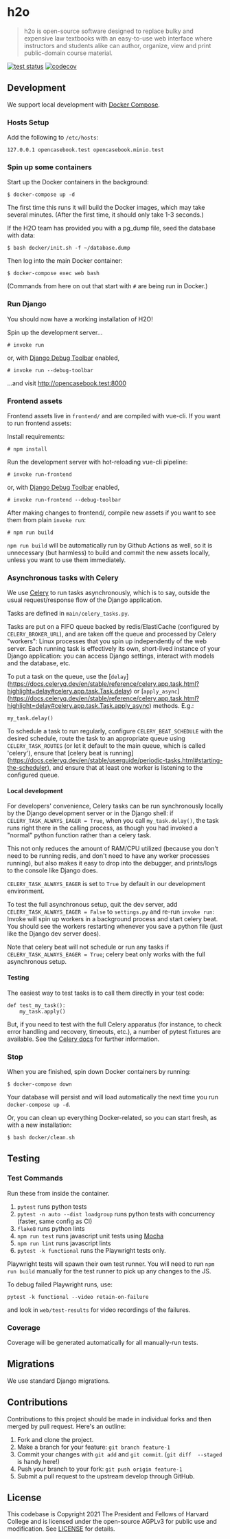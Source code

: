 # h2o

> h2o is open-source software designed to replace bulky and expensive law textbooks with an easy-to-use web interface
>where instructors and students alike can author, organize, view and print public-domain course material.


[![test status](https://github.com/harvard-lil/h2o/actions/workflows/tests.yml/badge.svg)](https://github.com/harvard-lil/h2o/actions)
[![codecov](https://codecov.io/gh/harvard-lil/h2o/branch/develop/graph/badge.svg)](https://codecov.io/gh/harvard-lil/h2o)

## Development

We support local development with [Docker Compose](https://docs.docker.com/compose/).

### Hosts Setup

Add the following to `/etc/hosts`:

    127.0.0.1 opencasebook.test opencasebook.minio.test

### Spin up some containers

Start up the Docker containers in the background:

    $ docker-compose up -d

The first time this runs it will build the Docker images, which
may take several minutes. (After the first time, it should only take
1-3 seconds.)

If the H2O team has provided you with a pg_dump file, seed the database with data:

    $ bash docker/init.sh -f ~/database.dump

Then log into the main Docker container:

    $ docker-compose exec web bash

(Commands from here on out that start with `#` are being run in Docker.)

### Run Django

You should now have a working installation of H2O!

Spin up the development server...

    # invoke run

or, with [Django Debug Toolbar](https://django-debug-toolbar.readthedocs.io/en/latest/index.html#) enabled,

    # invoke run --debug-toolbar

...and visit http://opencasebook.test:8000

### Frontend assets

Frontend assets live in `frontend/` and are compiled with vue-cli. If you want to run frontend assets:

Install requirements:

    # npm install

Run the development server with hot-reloading vue-cli pipeline:

    # invoke run-frontend

or, with [Django Debug Toolbar](https://django-debug-toolbar.readthedocs.io/en/latest/index.html#) enabled,

    # invoke run-frontend --debug-toolbar

After making changes to frontend/, compile new assets if you want to see them from plain `invoke run`:

    # npm run build

`npm run build` will be automatically run by Github Actions as well, so it is unnecessary (but harmless) to build and
commit the new assets locally, unless you want to use them immediately.

### Asynchronous tasks with Celery

We use [Celery](https://docs.celeryq.dev/en/stable/index.html) to run tasks
asynchronously, which is to say, outside the usual request/response flow of the
Django application.

Tasks are defined in `main/celery_tasks.py`.

Tasks are put on a FIFO queue backed by redis/ElastiCache (configured by
`CELERY_BROKER_URL`), and are taken off the queue and processed by
Celery "workers": Linux processes that you spin up independently of the web
server. Each running task is effectively its own, short-lived instance of your
Django application: you can access Django settings, interact with models and
the database, etc.

To put a task on the queue, use the [`delay`]
(https://docs.celeryq.dev/en/stable/reference/celery.app.task.html?highlight=delay#celery.app.task.Task.delay)
or [`apply_async`]
(https://docs.celeryq.dev/en/stable/reference/celery.app.task.html?highlight=delay#celery.app.task.Task.apply_async)
methods. E.g.:

    my_task.delay()

To schedule a task to run regularly, configure `CELERY_BEAT_SCHEDULE` with the
desired schedule, route the task to an appropriate queue using
`CELERY_TASK_ROUTES` (or let it default to the main queue, which is
called 'celery'), ensure that [celery beat is running]
(https://docs.celeryq.dev/en/stable/userguide/periodic-tasks.html#starting-the-scheduler),
and ensure that at least one worker is listening to the configured queue.

#### Local development

For developers' convenience, Celery tasks can be run synchronously locally by
the Django development server or in the Django shell: if
`CELERY_TASK_ALWAYS_EAGER = True`, when you call `my_task.delay()`, the task
runs right there in the calling process, as though you had invoked a "normal"
python function rather than a celery task.

This not only reduces the amount of RAM/CPU utilized (because you don't need to
be running redis, and don't need to have any worker processes running), but
also makes it easy to drop into the debugger, and prints/logs to the console
like Django does.

`CELERY_TASK_ALWAYS_EAGER` is set to `True` by default in our development
environment.

To test the full asynchronous setup, quit the dev server, add
`CELERY_TASK_ALWAYS_EAGER = False` to `settings.py` and re-run `invoke run`:
Invoke will spin up workers in a background process and start celery beat. You
should see the workers restarting whenever you save a python file (just like
the Django dev server does).

Note that celery beat will not schedule or run any tasks if
`CELERY_TASK_ALWAYS_EAGER = True`; celery beat only works with the full
asynchronous setup.

#### Testing

The easiest way to test tasks is to call them directly in your test code:

    def test_my_task():
        my_task.apply()

But, if you need to test with the full Celery apparatus (for instance, to check error handling and recovery, timeouts, etc.), a number of pytest fixtures are available. See the [Celery docs](https://docs.celeryq.dev/en/stable/userguide/testing.html) for further information.


### Stop

When you are finished, spin down Docker containers by running:

    $ docker-compose down

Your database will persist and will load automatically the next time you run `docker-compose up -d`.

Or, you can clean up everything Docker-related, so you can start fresh, as with a new installation:

    $ bash docker/clean.sh


## Testing

### Test Commands

Run these from inside the container.

1. `pytest` runs python tests
1. `pytest -n auto --dist loadgroup` runs python tests with concurrency (faster, same config as CI)
1. `flake8` runs python lints
1. `npm run test` runs javascript unit tests using [Mocha](https://mochajs.org)
1. `npm run lint` runs javascript lints
1. `pytest -k functional` runs the Playwright tests only.

Playwright tests will spawn their own test runner. You will need to run `npm run build` manually for the test runner to pick up any changes to the JS.

To debug failed Playwright runs, use:

```
pytest -k functional --video retain-on-failure
```

and look in `web/test-results` for video recordings of the failures.

### Coverage

Coverage will be generated automatically for all manually-run tests.

## Migrations

We use standard Django migrations.

## Contributions

Contributions to this project should be made in individual forks and then merged by pull request. Here's an outline:

1. Fork and clone the project.
1. Make a branch for your feature: `git branch feature-1`
1. Commit your changes with `git add` and `git commit`. (`git diff  --staged` is handy here!)
1. Push your branch to your fork: `git push origin feature-1`
1. Submit a pull request to the upstream develop through GitHub.

## License

This codebase is Copyright 2021 The President and Fellows of Harvard College and is licensed under the open-source AGPLv3 for public use and modification. See [LICENSE](LICENSE) for details.
